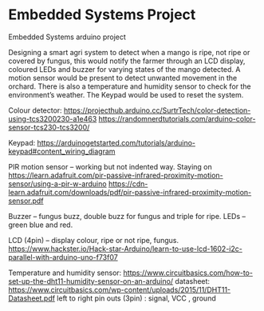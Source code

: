# Embedded Systems Project
Embedded Systems arduino project

Designing a smart agri system to detect when a mango is ripe, not ripe or covered by fungus, this would notify the farmer through an LCD display, coloured LEDs and buzzer for varying states of the mango detected. 
A motion sensor would be present to detect unwanted movement in the orchard. There is also a temperature and humidity sensor to check for the environment’s weather. 
The Keypad would be used to reset the system.


Colour detector:
https://projecthub.arduino.cc/SurtrTech/color-detection-using-tcs3200230-a1e463
https://randomnerdtutorials.com/arduino-color-sensor-tcs230-tcs3200/

Keypad:
https://arduinogetstarted.com/tutorials/arduino-keypad#content_wiring_diagram

PIR motion sensor – working but not indented way. Staying on
https://learn.adafruit.com/pir-passive-infrared-proximity-motion-sensor/using-a-pir-w-arduino
https://cdn-learn.adafruit.com/downloads/pdf/pir-passive-infrared-proximity-motion-sensor.pdf



Buzzer – fungus buzz, double buzz for fungus and triple for ripe.
LEDs – green blue and red. 


LCD (4pin) – display colour, ripe or not ripe, fungus.
https://www.hackster.io/Hack-star-Arduino/learn-to-use-lcd-1602-i2c-parallel-with-arduino-uno-f73f07



Temperature and humidity sensor:
https://www.circuitbasics.com/how-to-set-up-the-dht11-humidity-sensor-on-an-arduino/
datasheet: https://www.circuitbasics.com/wp-content/uploads/2015/11/DHT11-Datasheet.pdf
left to right pin outs (3pin) : signal, VCC , ground
